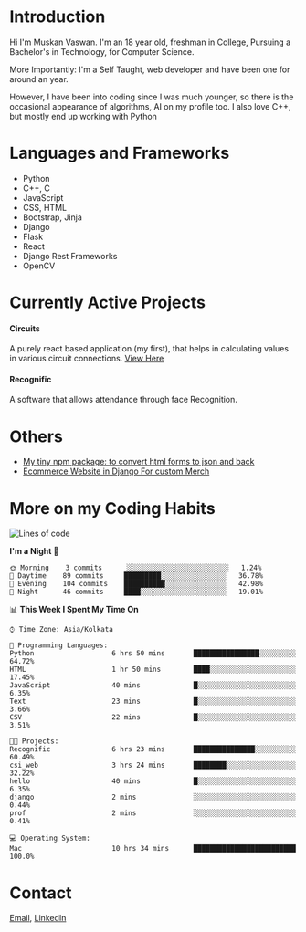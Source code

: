 <!-- - I’m currently working on:
&nbsp;&nbsp;&nbsp;&nbsp;&nbsp;&nbsp; *Circuits*[https://muskanvaswan.github.io/circuits] which, as the name suggests,  is a calculator for solving circuits with ease. This is my first React project
#### I’m currently learning : 
&nbsp;&nbsp;&nbsp;&nbsp;&nbsp;&nbsp; React.js
#### Ask me about:
&nbsp;&nbsp;&nbsp;&nbsp;&nbsp;&nbsp; Anything
#### How to reach me:
&nbsp;&nbsp;&nbsp;&nbsp;&nbsp;&nbsp; Email[mailto:muskanvaswan@gmail.com] LinkedIn[https://www.linkedin.com/in/muskan-vaswan?lipi=urn%3Ali%3Apage%3Ad_flagship3_profile_view_base_contact_details%3B%2FQpdlv5fQ12Ru4DkW2TysA%3D%3D]
#### Pronouns:
&nbsp;&nbsp;&nbsp;&nbsp;&nbsp;&nbsp; Her -->

# Introduction
Hi I'm Muskan Vaswan.
I'm an 18 year old,
freshman in College,
Pursuing a Bachelor's in Technology, for Computer Science.

More Importantly: I'm a Self Taught, web developer and have been one for around an year.

However, I have been into coding since I was much younger, so there is the occasional appearance of algorithms, AI on my profile too. I also love C++, but mostly end up working with Python


# Languages and Frameworks

- Python
- C++, C
- JavaScript
- CSS, HTML 
- Bootstrap, Jinja
- Django
- Flask
- React 
- Django Rest Frameworks
- OpenCV

# Currently Active Projects

#### Circuits
A purely react based application (my first), that helps in calculating values in various circuit connections.
[View Here](https://muskanvaswan.github.io/circuits')

#### Recognific
A software that allows attendance through face Recognition.

# Others
- [My tiny npm package: to convert html forms to json and back](https://www.npmjs.com/package/forms-dynamically)
- [Ecommerce Website in Django For custom Merch](https://merch-commerce.herokuapp.com/)

# More on my Coding Habits

<!--START_SECTION:waka-->
![Lines of code](https://img.shields.io/badge/From%20Hello%20World%20I%27ve%20Written-104743%20lines%20of%20code-blue)

**I'm a Night 🦉** 

```text
🌞 Morning    3 commits      ░░░░░░░░░░░░░░░░░░░░░░░░░   1.24% 
🌆 Daytime    89 commits     █████████░░░░░░░░░░░░░░░░   36.78% 
🌃 Evening    104 commits    ██████████░░░░░░░░░░░░░░░   42.98% 
🌙 Night      46 commits     ████░░░░░░░░░░░░░░░░░░░░░   19.01%

```


📊 **This Week I Spent My Time On** 

```text
⌚︎ Time Zone: Asia/Kolkata

💬 Programming Languages: 
Python                   6 hrs 50 mins       ████████████████░░░░░░░░░   64.72% 
HTML                     1 hr 50 mins        ████░░░░░░░░░░░░░░░░░░░░░   17.45% 
JavaScript               40 mins             █░░░░░░░░░░░░░░░░░░░░░░░░   6.35% 
Text                     23 mins             █░░░░░░░░░░░░░░░░░░░░░░░░   3.66% 
CSV                      22 mins             █░░░░░░░░░░░░░░░░░░░░░░░░   3.51%

🐱‍💻 Projects: 
Recognific               6 hrs 23 mins       ███████████████░░░░░░░░░░   60.49% 
csi_web                  3 hrs 24 mins       ████████░░░░░░░░░░░░░░░░░   32.22% 
hello                    40 mins             █░░░░░░░░░░░░░░░░░░░░░░░░   6.35% 
django                   2 mins              ░░░░░░░░░░░░░░░░░░░░░░░░░   0.44% 
prof                     2 mins              ░░░░░░░░░░░░░░░░░░░░░░░░░   0.41%

💻 Operating System: 
Mac                      10 hrs 34 mins      █████████████████████████   100.0%

```


<!--END_SECTION:waka-->

# Contact

[Email](mailto:muskanvaswan@gmail.com), [LinkedIn](https://www.linkedin.com/in/muskan-vaswan?lipi=urn%3Ali%3Apage%3Ad_flagship3_profile_view_base_contact_details%3B%2FQpdlv5fQ12Ru4DkW2TysA%3D%3D)



